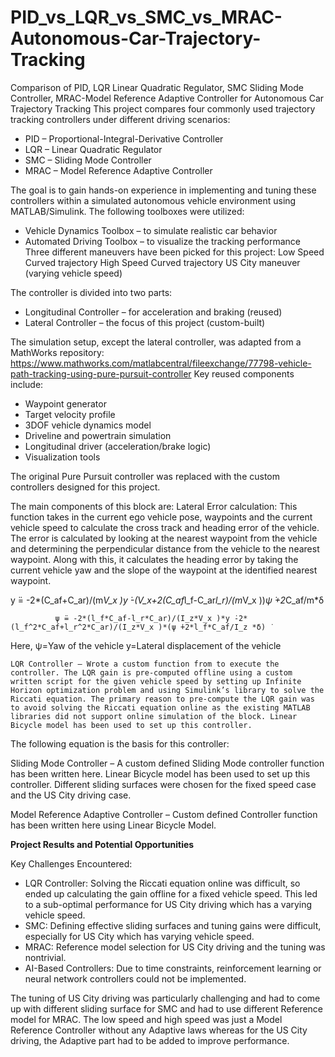 # PID_vs_LQR_vs_SMC_vs_MRAC-Autonomous-Car-Trajectory-Tracking
Comparison of PID, LQR Linear Quadratic Regulator, SMC Sliding Mode Controller, MRAC-Model Reference Adaptive Controller for Autonomous Car Trajectory Tracking
This project compares four commonly used trajectory tracking controllers under different driving scenarios:
- PID – Proportional-Integral-Derivative Controller
- LQR – Linear Quadratic Regulator
- SMC – Sliding Mode Controller
- MRAC – Model Reference Adaptive Controller

The goal is to gain hands-on experience in implementing and tuning these controllers within a simulated autonomous vehicle environment using MATLAB/Simulink. The following toolboxes were utilized:
- Vehicle Dynamics Toolbox – to simulate realistic car behavior
- Automated Driving Toolbox – to visualize the tracking performance
Three different maneuvers have been picked for this project:
	Low Speed Curved trajectory
	High Speed Curved trajectory
	US City maneuver (varying vehicle speed)

The controller is divided into two parts:
- Longitudinal Controller – for acceleration and braking (reused)
- Lateral Controller – the focus of this project (custom-built)
 
The simulation setup, except the lateral controller, was adapted from a MathWorks repository: https://www.mathworks.com/matlabcentral/fileexchange/77798-vehicle-path-tracking-using-pure-pursuit-controller 
Key reused components include:
- Waypoint generator
- Target velocity profile
- 3DOF vehicle dynamics model
- Driveline and powertrain simulation
- Longitudinal driver (acceleration/brake logic)
- Visualization tools

The original Pure Pursuit controller was replaced with the custom controllers designed for this project. 
 
The main components of this block are:
	Lateral Error calculation: This function takes in the current ego vehicle pose, waypoints and the current vehicle speed to calculate the cross track and heading error of the vehicle. The error is calculated by looking at the nearest waypoint from the vehicle and determining the perpendicular distance from the vehicle to the nearest waypoint. Along with this, it calculates the heading error by taking the current vehicle yaw and the slope of the waypoint at the identified nearest waypoint. 
 

y ̈= -2*(C_af+C_ar)/(m*V_x )*y ̇-(V_x+2*(C_af*l_f-C_ar*l_r)/(m*V_x ))*ψ ̇+2*C_af/m*δ


			  ψ ̈= -2*(l_f*C_af-l_r*C_ar)/(I_z*V_x )*y ̇-2*(l_f^2*C_af+l_r^2*C_ar)/(I_z*V_x )*(ψ ̇+2*l_f*C_af/I_z *δ) ̇  

Here, 
 ψ=Yaw of the vehicle
y=Lateral displacement of the vehicle
			
	LQR Controller – Wrote a custom function from to execute the controller. The LQR gain is pre-computed offline using a custom written script for the given vehicle speed by setting up Infinite Horizon optimization problem and using Simulink’s library to solve the Riccati equation. The primary reason to pre-compute the LQR gain was to avoid solving the Riccati equation online as the existing MATLAB libraries did not support online simulation of the block. Linear Bicycle model has been used to set up this controller. 


 




The following equation is the basis for this controller:


 
Sliding Mode Controller – A custom defined Sliding Mode controller function has been written here. Linear Bicycle model has been used to set up this controller. Different sliding surfaces were chosen for the fixed speed case and the US City driving case. 

Model Reference Adaptive Controller – Custom defined Controller function has been written here using Linear Bicycle Model. 

 
**Project Results and Potential Opportunities**

Key Challenges Encountered:
- LQR Controller: Solving the Riccati equation online was difficult, so ended up calculating the gain offline for a fixed vehicle speed. This led to a sub-optimal performance for US City driving which has a varying vehicle speed. 
- SMC: Defining effective sliding surfaces and tuning gains were difficult, especially for US City which has varying vehicle speed. 
- MRAC: Reference model selection for US City driving and the tuning was nontrivial.
- AI-Based Controllers: Due to time constraints, reinforcement learning or neural network controllers could not be implemented.

The tuning of US City driving was particularly challenging and had to come up with different sliding surface for SMC and had to use different Reference model for MRAC. The low speed and high speed was just a Model Reference Controller without any Adaptive laws whereas for the US City driving, the Adaptive part had to be added to improve performance. 
 
